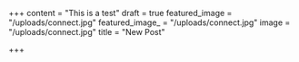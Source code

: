 +++
content = "This is a test"
draft = true
featured_image = "/uploads/connect.jpg"
featured_image_ = "/uploads/connect.jpg"
image = "/uploads/connect.jpg"
title = "New Post"

+++
